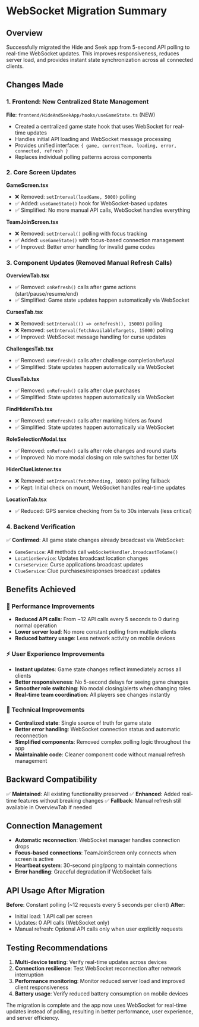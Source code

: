 # WebSocket Migration Summary

## Overview
Successfully migrated the Hide and Seek app from 5-second API polling to real-time WebSocket updates. This improves responsiveness, reduces server load, and provides instant state synchronization across all connected clients.

## Changes Made

### 1. Frontend: New Centralized State Management
**File**: `frontend/HideAndSeekApp/hooks/useGameState.ts` (NEW)
- Created a centralized game state hook that uses WebSocket for real-time updates
- Handles initial API loading and WebSocket message processing
- Provides unified interface: `{ game, currentTeam, loading, error, connected, refresh }`
- Replaces individual polling patterns across components

### 2. Core Screen Updates

**GameScreen.tsx**
- ❌ Removed: `setInterval(loadGame, 5000)` polling
- ✅ Added: `useGameState()` hook for WebSocket-based updates
- ✅ Simplified: No more manual API calls, WebSocket handles everything

**TeamJoinScreen.tsx**
- ❌ Removed: `setInterval()` polling with focus tracking
- ✅ Added: `useGameState()` with focus-based connection management
- ✅ Improved: Better error handling for invalid game codes

### 3. Component Updates (Removed Manual Refresh Calls)

**OverviewTab.tsx**
- ✅ Removed: `onRefresh()` calls after game actions (start/pause/resume/end)
- ✅ Simplified: Game state updates happen automatically via WebSocket

**CursesTab.tsx**
- ❌ Removed: `setInterval(() => onRefresh(), 15000)` polling
- ❌ Removed: `setInterval(fetchAvailableTargets, 15000)` polling
- ✅ Improved: WebSocket message handling for curse updates

**ChallengesTab.tsx**
- ✅ Removed: `onRefresh()` calls after challenge completion/refusal
- ✅ Simplified: State updates happen automatically via WebSocket

**CluesTab.tsx**
- ✅ Removed: `onRefresh()` calls after clue purchases
- ✅ Simplified: State updates happen automatically via WebSocket

**FindHidersTab.tsx**
- ✅ Removed: `onRefresh()` calls after marking hiders as found
- ✅ Simplified: State updates happen automatically via WebSocket

**RoleSelectionModal.tsx**
- ✅ Removed: `onRefresh()` calls after role changes and round starts
- ✅ Improved: No more modal closing on role switches for better UX

**HiderClueListener.tsx**
- ❌ Removed: `setInterval(fetchPending, 10000)` polling fallback
- ✅ Kept: Initial check on mount, WebSocket handles real-time updates

**LocationTab.tsx**
- ✅ Reduced: GPS service checking from 5s to 30s intervals (less critical)

### 4. Backend Verification
✅ **Confirmed**: All game state changes already broadcast via WebSocket:
- `GameService`: All methods call `webSocketHandler.broadcastToGame()`
- `LocationService`: Updates broadcast location changes
- `CurseService`: Curse applications broadcast updates
- `ClueService`: Clue purchases/responses broadcast updates

## Benefits Achieved

### 🚀 Performance Improvements
- **Reduced API calls**: From ~12 API calls every 5 seconds to 0 during normal operation
- **Lower server load**: No more constant polling from multiple clients
- **Reduced battery usage**: Less network activity on mobile devices

### ⚡ User Experience Improvements
- **Instant updates**: Game state changes reflect immediately across all clients
- **Better responsiveness**: No 5-second delays for seeing game changes
- **Smoother role switching**: No modal closing/alerts when changing roles
- **Real-time team coordination**: All players see changes instantly

### 🔧 Technical Improvements
- **Centralized state**: Single source of truth for game state
- **Better error handling**: WebSocket connection status and automatic reconnection
- **Simplified components**: Removed complex polling logic throughout the app
- **Maintainable code**: Cleaner component code without manual refresh management

## Backward Compatibility
✅ **Maintained**: All existing functionality preserved
✅ **Enhanced**: Added real-time features without breaking changes
✅ **Fallback**: Manual refresh still available in OverviewTab if needed

## Connection Management
- **Automatic reconnection**: WebSocket manager handles connection drops
- **Focus-based connections**: TeamJoinScreen only connects when screen is active
- **Heartbeat system**: 30-second ping/pong to maintain connections
- **Error handling**: Graceful degradation if WebSocket fails

## API Usage After Migration
**Before**: Constant polling (~12 requests every 5 seconds per client)
**After**: 
- Initial load: 1 API call per screen
- Updates: 0 API calls (WebSocket only)
- Manual refresh: Optional API calls only when user explicitly requests

## Testing Recommendations
1. **Multi-device testing**: Verify real-time updates across devices
2. **Connection resilience**: Test WebSocket reconnection after network interruption
3. **Performance monitoring**: Monitor reduced server load and improved client responsiveness
4. **Battery usage**: Verify reduced battery consumption on mobile devices

The migration is complete and the app now uses WebSocket for real-time updates instead of polling, resulting in better performance, user experience, and server efficiency.
